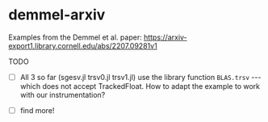 demmel-arxiv
===

Examples from the Demmel et al. paper:
 <https://arxiv-export1.library.cornell.edu/abs/2207.09281v1>


TODO
- [ ] All 3 so far (sgesv.jl trsv0.jl trsv1.jl) use the library
      function `BLAS.trsv` --- which does not accept TrackedFloat.
      How to adapt the example to work with our instrumentation?
- [ ] find more!

